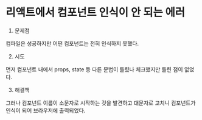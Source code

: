 # 리액트에서 컴포넌트 인식이 안 되는 에러

1. 문제점

컴파일은 성공하지만 어떤 컴포넌트는 전혀 인식하지 못했다. 

2. 시도
 
먼저 컴포넌트 내에서 props, state 등 다른 문법이 틀렸나 체크했지만 틀린 점이 없었다. 

3. 해결책
  
그러나 컴포넌트 이름이 소문자로 시작하는 것을 발견하고 대문자로 고치니 컴포넌트가 인식이 되어 브라우저에 출력되었다.